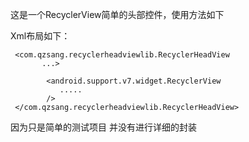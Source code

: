 这是一个RecyclerView简单的头部控件，使用方法如下


Xml布局如下：



     <com.qzsang.recyclerheadviewlib.RecyclerHeadView
           ...>

            <android.support.v7.widget.RecyclerView
               .....
            />
     </com.qzsang.recyclerheadviewlib.RecyclerHeadView>

 因为只是简单的测试项目 并没有进行详细的封装
    
    
   
